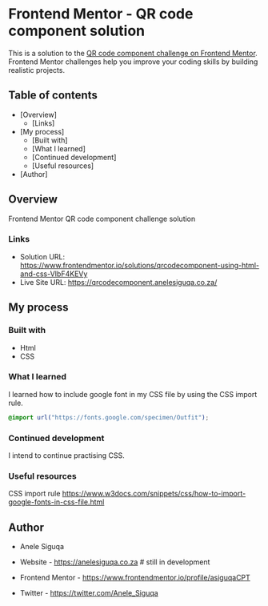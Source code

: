# Frontend Mentor - QR code component solution

This is a solution to the [QR code component challenge on Frontend Mentor](https://www.frontendmentor.io/challenges/qr-code-component-iux_sIO_H). Frontend Mentor challenges help you improve your coding skills by building realistic projects. 

## Table of contents

- [Overview]
  - [Links]
- [My process]
  - [Built with]
  - [What I learned]
  - [Continued development]
  - [Useful resources]
- [Author]

## Overview

Frontend Mentor QR code component challenge solution

### Links

- Solution URL: https://www.frontendmentor.io/solutions/qrcodecomponent-using-html-and-css-VIbF4KEVy
- Live Site URL: https://qrcodecomponent.anelesiguqa.co.za/

## My process

### Built with

- Html
- CSS

### What I learned

I learned how to include google font in my CSS file by using the CSS import rule.
```css
@import url("https://fonts.google.com/specimen/Outfit");

```

### Continued development

I intend to continue practising CSS.

### Useful resources

CSS import rule
https://www.w3docs.com/snippets/css/how-to-import-google-fonts-in-css-file.html

## Author
- Anele Siguqa

- Website - https://anelesiguqa.co.za # still in development
- Frontend Mentor - https://www.frontendmentor.io/profile/asiguqaCPT
- Twitter - https://twitter.com/Anele_Siguqa
